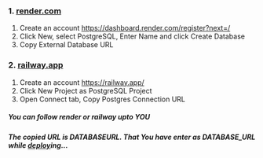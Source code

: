### 1. [render.com](https://dashboard.render.com)
   1. Create an account https://dashboard.render.com/register?next=/
   2. Click New, select PostgreSQL, Enter Name and click Create Database
   3. Copy External Database URL

### 2. [railway.app](https://railway.app/dashboard)
1. Create an account https://railway.app/
2. Click New Project as PostgreSQL Project
3. Open Connect tab, Copy Postgres Connection URL

##### You can follow render or railway upto YOU
##### The copied URL is DATABASEURL. That You have enter as DATABASE_URL while [deploy](https://levanter-qr.vercel.app/md)ing...